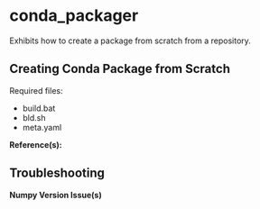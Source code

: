 # conda_packager
Exhibits how to create a package from scratch from a repository.

## Creating Conda Package from Scratch
Required files:
- build.bat
- bld.sh
- meta.yaml

**Reference(s):**

## Troubleshooting
**Numpy Version Issue(s)**  

